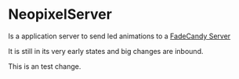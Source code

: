 # NeopixelServer

Is a application server to send led animations to a [FadeCandy Server](https://learn.adafruit.com/1500-neopixel-led-curtain-with-raspberry-pi-fadecandy/fadecandy-server-setup)

It is still in its very early states and big changes are inbound. 

This is an test change.